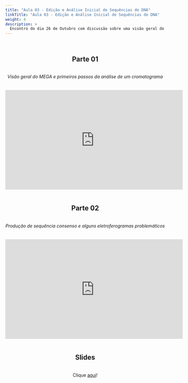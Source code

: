```yaml
---
title: "Aula 03 - Edição e Análise Inicial de Sequências de DNA"
linkTitle: "Aula 03 - Edição e Análise Inicial de Sequências de DNA"
weight: 4
description: >
  Encontro do dia 26 de Outubro com discussão sobre uma visão geral do MEGA e primeiros passos da análise de um cromatograma, produção de sequência consenso e alguns eletroferogramas problemáticos 
---
```


<br>
<div align="center">
<h2>Parte 01</h2>
<br>
<i>Visão geral do MEGA e primeiros passos da análise de um cromatograma</i>
<br><br><br>
<iframe width="560" height="315" src="https://www.youtube.com/embed/KdGEIQxDr1E" frameborder="0" allow="accelerometer; autoplay; clipboard-write; encrypted-media; gyroscope; picture-in-picture" allowfullscreen></iframe>
<br><br>

<h2>Parte 02</h2>
<br>
<i>Produção de sequência consenso e alguns eletroferogramas problemáticos</i>
<br><br><br>
<iframe width="560" height="315" src="https://www.youtube.com/embed/pxBOlA5PZU0" frameborder="0" allow="accelerometer; autoplay; clipboard-write; encrypted-media; gyroscope; picture-in-picture" allowfullscreen></iframe>
<br><br>

<h2>Slides</h2>
<br>
Clique <a href="https://github.com/desirrepetters/cursodefilogenia.ufpr/raw/master/userguide/content/pt-br/docs/praticas/slides/aula_01.pdf">aqui</a>!
</div>
